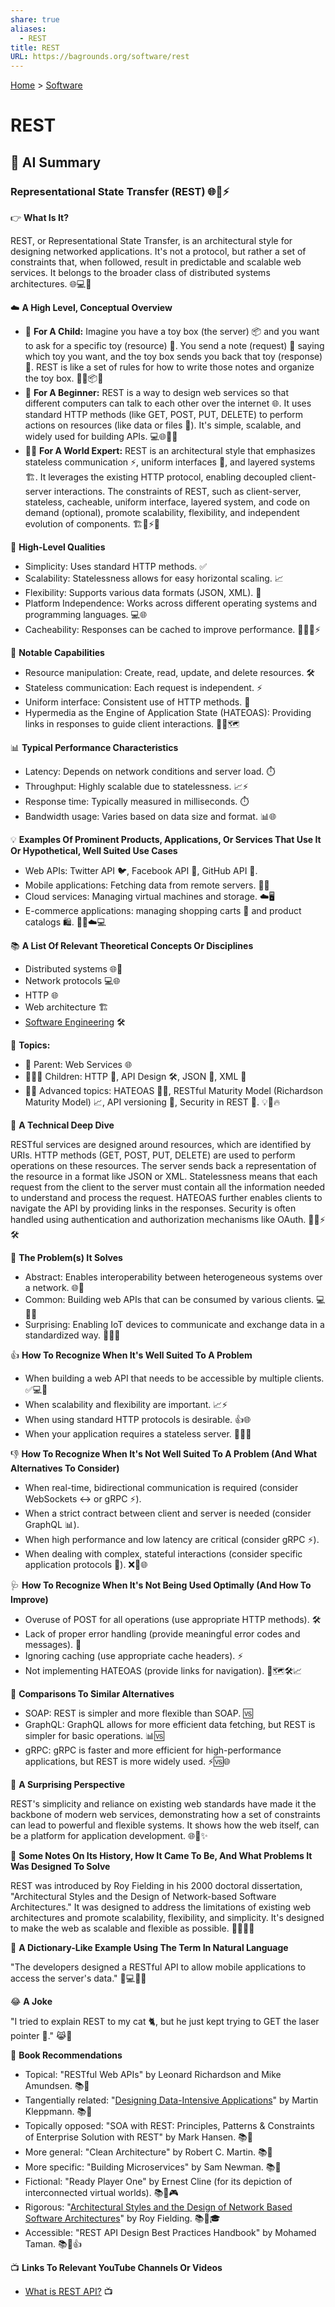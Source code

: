 ```yaml
---
share: true
aliases:
  - REST
title: REST
URL: https://bagrounds.org/software/rest
---
```

[Home](../index.md) > [Software](./index.md)  
# REST  
  
## 🤖 AI Summary  
### Representational State Transfer (REST) 🌐🔗⚡  
  
👉 **What Is It?**  
  
REST, or Representational State Transfer, is an architectural style for designing networked applications. It's not a protocol, but rather a set of constraints that, when followed, result in predictable and scalable web services. It belongs to the broader class of distributed systems architectures. 🌐💻🤝  
  
☁️ **A High Level, Conceptual Overview**  
  
* 🍼 **For A Child:** Imagine you have a toy box (the server) 📦 and you want to ask for a specific toy (resource) 🧸. You send a note (request) 📝 saying which toy you want, and the toy box sends you back that toy (response) 🎁. REST is like a set of rules for how to write those notes and organize the toy box. 🧸📝📦🎁  
* 🏁 **For A Beginner:** REST is a way to design web services so that different computers can talk to each other over the internet 🌐. It uses standard HTTP methods (like GET, POST, PUT, DELETE) to perform actions on resources (like data or files 📂). It's simple, scalable, and widely used for building APIs. 💻🌐🤝🚀  
* 🧙‍♂️ **For A World Expert:** REST is an architectural style that emphasizes stateless communication ⚡, uniform interfaces 🔗, and layered systems 🏗️. It leverages the existing HTTP protocol, enabling decoupled client-server interactions. The constraints of REST, such as client-server, stateless, cacheable, uniform interface, layered system, and code on demand (optional), promote scalability, flexibility, and independent evolution of components. 🏗️🔗⚡🔥  
  
🌟 **High-Level Qualities**  
  
* Simplicity: Uses standard HTTP methods. ✅  
* Scalability: Statelessness allows for easy horizontal scaling. 📈  
* Flexibility: Supports various data formats (JSON, XML). 📄  
* Platform Independence: Works across different operating systems and programming languages. 💻🌐  
* Cacheability: Responses can be cached to improve performance. 🚀✨🌐⚡  
  
🚀 **Notable Capabilities**  
  
* Resource manipulation: Create, read, update, and delete resources. 🛠️  
* Stateless communication: Each request is independent. ⚡  
* Uniform interface: Consistent use of HTTP methods. 🔗  
* Hypermedia as the Engine of Application State (HATEOAS): Providing links in responses to guide client interactions. 🔗🔥🗺️  
  
📊 **Typical Performance Characteristics**  
  
* Latency: Depends on network conditions and server load. ⏱️  
* Throughput: Highly scalable due to statelessness. 📈⚡  
* Response time: Typically measured in milliseconds. ⏱️  
* Bandwidth usage: Varies based on data size and format. 📊🌐  
  
💡 **Examples Of Prominent Products, Applications, Or Services That Use It Or Hypothetical, Well Suited Use Cases**  
  
* Web APIs: Twitter API 🐦, Facebook API 📘, GitHub API 🐙.  
* Mobile applications: Fetching data from remote servers. 📱🌐  
* Cloud services: Managing virtual machines and storage. ☁️🖥️  
* E-commerce applications: managing shopping carts 🛒 and product catalogs 🛍️. 🛒📱☁️💻  
  
📚 **A List Of Relevant Theoretical Concepts Or Disciplines**  
  
* Distributed systems 🌐🔗  
* Network protocols 💻🌐  
* HTTP 🌐  
* Web architecture 🏗️  
* [Software Engineering](../topics/software-engineering.md) 🛠️  
  
🌲 **Topics:**  
  
* 👶 Parent: Web Services 🌐  
* 👩‍👧‍👦 Children: HTTP 🔗, API Design 🛠️, JSON 📄, XML 📄  
* 🧙‍♂️ Advanced topics: HATEOAS 🔗🔥, RESTful Maturity Model (Richardson Maturity Model) 📈, API versioning 🔢, Security in REST 🔐. 💡🔗🔥  
  
🔬 **A Technical Deep Dive**  
  
RESTful services are designed around resources, which are identified by URIs. HTTP methods (GET, POST, PUT, DELETE) are used to perform operations on these resources. The server sends back a representation of the resource in a format like JSON or XML. Statelessness means that each request from the client to the server must contain all the information needed to understand and process the request. HATEOAS further enables clients to navigate the API by providing links in the responses. Security is often handled using authentication and authorization mechanisms like OAuth. 🔐🌐⚡🛠️  
  
🧩 **The Problem(s) It Solves**  
  
* Abstract: Enables interoperability between heterogeneous systems over a network. 🌐🤝  
* Common: Building web APIs that can be consumed by various clients. 💻📱🌐  
* Surprising: Enabling IoT devices to communicate and exchange data in a standardized way. 🔌🤖🌐  
  
👍 **How To Recognize When It's Well Suited To A Problem**  
  
* When building a web API that needs to be accessible by multiple clients. ✅💻📱  
* When scalability and flexibility are important. 📈⚡  
* When using standard HTTP protocols is desirable. 👍🌐  
* When your application requires a stateless server. 🚀✅🌐  
  
👎 **How To Recognize When It's Not Well Suited To A Problem (And What Alternatives To Consider)**  
  
* When real-time, bidirectional communication is required (consider WebSockets ↔️ or gRPC ⚡).  
* When a strict contract between client and server is needed (consider GraphQL 📊).  
* When high performance and low latency are critical (consider gRPC ⚡).  
* When dealing with complex, stateful interactions (consider specific application protocols 🔄). ❌🔄🌐  
  
🩺 **How To Recognize When It's Not Being Used Optimally (And How To Improve)**  
  
* Overuse of POST for all operations (use appropriate HTTP methods). 🛠️  
* Lack of proper error handling (provide meaningful error codes and messages). 🚨  
* Ignoring caching (use appropriate cache headers). ⚡  
* Not implementing HATEOAS (provide links for navigation). 🔗🗺️🛠️📈  
  
🔄 **Comparisons To Similar Alternatives**  
  
* SOAP: REST is simpler and more flexible than SOAP. 🆚  
* GraphQL: GraphQL allows for more efficient data fetching, but REST is simpler for basic operations. 📊🆚  
* gRPC: gRPC is faster and more efficient for high-performance applications, but REST is more widely used. ⚡🆚🌐  
  
🤯 **A Surprising Perspective**  
  
REST's simplicity and reliance on existing web standards have made it the backbone of modern web services, demonstrating how a set of constraints can lead to powerful and flexible systems. It shows how the web itself, can be a platform for application development. 🌐🤯✨  
  
📜 **Some Notes On Its History, How It Came To Be, And What Problems It Was Designed To Solve**  
  
REST was introduced by Roy Fielding in his 2000 doctoral dissertation, "Architectural Styles and the Design of Network-based Software Architectures." It was designed to address the limitations of existing web architectures and promote scalability, flexibility, and simplicity. It's designed to make the web as scalable and flexible as possible. 📜🌐✨🚀  
  
📝 **A Dictionary-Like Example Using The Term In Natural Language**  
  
"The developers designed a RESTful API to allow mobile applications to access the server's data." 📱💻🌐🤝  
  
😂 **A Joke**  
  
"I tried to explain REST to my cat 🐈, but he just kept trying to GET the laser pointer 🔴." 😹🔴  
  
📖 **Book Recommendations**  
  
* Topical: "RESTful Web APIs" by Leonard Richardson and Mike Amundsen. 📚📖  
* Tangentially related: "[Designing Data-Intensive Applications](../books/designing-data-intensive-applications.md)" by Martin Kleppmann. 📚📖  
* Topically opposed: "SOA with REST: Principles, Patterns & Constraints of Enterprise Solution with REST" by Mark Hansen. 📚📖  
* More general: "Clean Architecture" by Robert C. Martin. 📚📖  
* More specific: "Building Microservices" by Sam Newman. 📚📖  
* Fictional: "Ready Player One" by Ernest Cline (for its depiction of interconnected virtual worlds). 📚📖🎮  
* Rigorous: "[Architectural Styles and the Design of Network Based Software Architectures](../books/architectural-styles-and-the-design-of-network-based-software-architectures.md)" by Roy Fielding. 📚📖🎓  
* Accessible: "REST API Design Best Practices Handbook" by Mohamed Taman. 📚📖👍  
  
📺 **Links To Relevant YouTube Channels Or Videos**  
  
* [What is REST API?](https://www.youtube.com/watch?v=7YcW25PHnAA) 📺  
